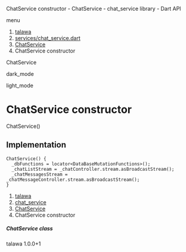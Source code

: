 




ChatService constructor - ChatService - chat\_service library - Dart API







menu

1. [talawa](../../index.html)
2. [services/chat\_service.dart](../../file-___home_harshil_Desktop_open-source_palisadoes_talawa_lib_services_chat_service/)
3. [ChatService](../../file-___home_harshil_Desktop_open-source_palisadoes_talawa_lib_services_chat_service/ChatService-class.html)
4. ChatService constructor

ChatService


dark\_mode

light\_mode




# ChatService constructor


ChatService()

## Implementation

```
ChatService() {
  _dbFunctions = locator<DataBaseMutationFunctions>();
  _chatListStream = _chatController.stream.asBroadcastStream();
  _chatMessagesStream = _chatMessageController.stream.asBroadcastStream();
}
```

 


1. [talawa](../../index.html)
2. [chat\_service](../../file-___home_harshil_Desktop_open-source_palisadoes_talawa_lib_services_chat_service/)
3. [ChatService](../../file-___home_harshil_Desktop_open-source_palisadoes_talawa_lib_services_chat_service/ChatService-class.html)
4. ChatService constructor

##### ChatService class





talawa
1.0.0+1






